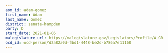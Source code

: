 ```yaml
---
aom_id: adam-gomez
first_name: Adam
last_name: Gomez
district: senate-hampden
party: D
start_date: 2021-01-06
malegislature_url: https://malegislature.gov/Legislators/Profile/A_G0
ocd_id: ocd-person/d2a82a0d-fbd1-4448-be2d-b786a7e11168
---
```

